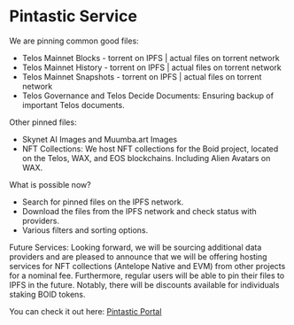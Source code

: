 # Pintastic Service

We are pinning common good files:
- Telos Mainnet Blocks - torrent on IPFS | actual files on torrent network
- Telos Mainnet History - torrent on IPFS | actual files on torrent network
- Telos Mainnet Snapshots - torrent on IPFS | actual files on torrent network
- Telos Governance and Telos Decide Documents: Ensuring backup of important Telos documents.


Other pinned files:
- Skynet AI Images and Muumba.art Images
- NFT Collections: We host NFT collections for the Boid project, located on the Telos, WAX, and EOS blockchains. Including Alien Avatars on WAX.


What is possible now?
- Search for pinned files on the IPFS network.
- Download the files from the IPFS network and check status with providers.
- Various filters and sorting options.


Future Services:
Looking forward, we will be sourcing additional data providers and are pleased to announce that we will be offering hosting services for NFT collections (Antelope Native and EVM) from other projects for a nominal fee. Furthermore, regular users will be able to pin their files to IPFS in the future. Notably, there will be discounts available for individuals staking BOID tokens.

You can check it out here: [Pintastic Portal](https://app.pintastic.link)